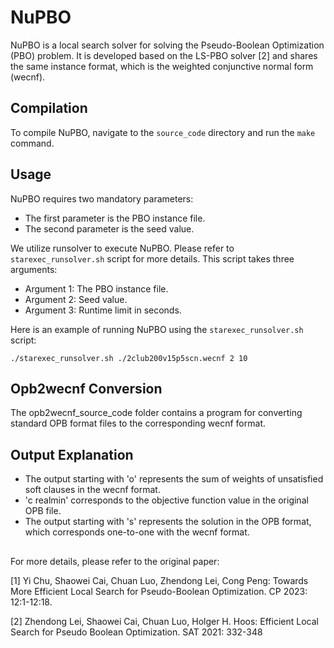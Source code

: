 # NuPBO

NuPBO is a local search solver for solving the Pseudo-Boolean Optimization (PBO) problem. It is developed based on the LS-PBO solver [2] and shares the same instance format, which is the weighted conjunctive normal form (wecnf).

## Compilation

To compile NuPBO, navigate to the `source_code` directory and run the `make` command.

## Usage

NuPBO requires two mandatory parameters:
- The first parameter is the PBO instance file.
- The second parameter is the seed value.

We utilize runsolver to execute NuPBO. Please refer to `starexec_runsolver.sh` script for more details. This script takes three arguments:
- Argument 1: The PBO instance file.
- Argument 2: Seed value.
- Argument 3: Runtime limit in seconds.

Here is an example of running NuPBO using the `starexec_runsolver.sh` script:

```shell
./starexec_runsolver.sh ./2club200v15p5scn.wecnf 2 10
```

## Opb2wecnf Conversion
The opb2wecnf_source_code folder contains a program for converting standard OPB format files to the corresponding wecnf format.

## Output Explanation
- The output starting with 'o' represents the sum of weights of unsatisfied soft clauses in the wecnf format.
- 'c realmin' corresponds to the objective function value in the original OPB file.
- The output starting with 's' represents the solution in the OPB format, which corresponds one-to-one with the wecnf format.

## 
For more details, please refer to the original paper:

[1] Yi Chu, Shaowei Cai, Chuan Luo, Zhendong Lei, Cong Peng: Towards More Efficient Local Search for Pseudo-Boolean Optimization. CP 2023: 12:1-12:18.

[2] Zhendong Lei, Shaowei Cai, Chuan Luo, Holger H. Hoos: Efficient Local Search for Pseudo Boolean Optimization. SAT 2021: 332-348
